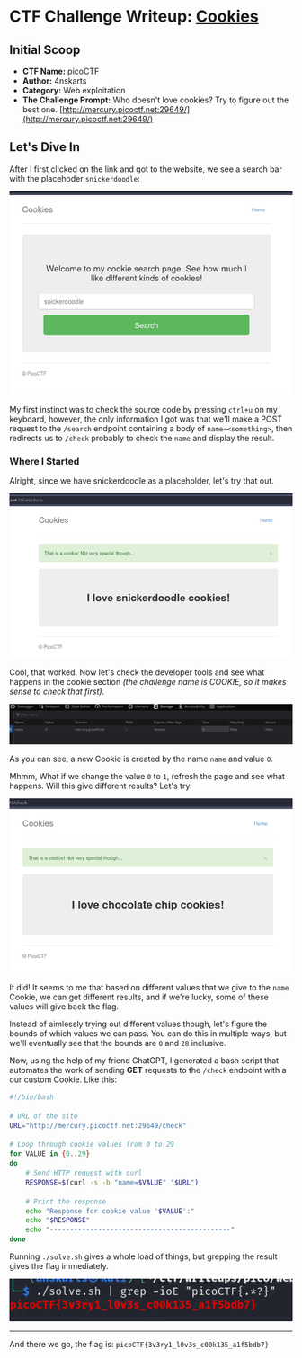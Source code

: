 # CTF Challenge Writeup: [Cookies](http://mercury.picoctf.net:29649/)

## Initial Scoop

- **CTF Name:** picoCTF
- **Author:** 4nskarts 
- **Category:** Web exploitation
- **The Challenge Prompt:** Who doesn't love cookies? Try to figure out the best one. [http://mercury.picoctf.net:29649/](http://mercury.picoctf.net:29649/)

## Let's Dive In

After I first clicked on the link and got to the website, we see a search bar with the placehoder `snickerdoodle`:

![](../../../screenshots/Pasted%20image%2020240310161116.png)

My first instinct was to check the source code by pressing `ctrl+u` on my keyboard, however, the only information I got was that we'll make a POST request to the `/search` endpoint containing a body of `name=<something>`, then redirects us to `/check` probably to check the `name` and display the result.

### Where I Started

Alright, since we have snickerdoodle as a placeholder, let's try that out.

![](../../../screenshots/Pasted%20image%2020240310161056.png)

Cool, that worked. Now let's check the developer tools and see what happens in the cookie section *(the challenge name is COOKIE, so it makes sense to check that first)*.

![](../../../screenshots/Pasted%20image%2020240310161137.png)

As you can see, a new Cookie is created by the name `name` and value `0`. 

Mhmm, What if we change the value `0` to `1`, refresh the page and see what happens. Will this give different results? Let's try.

![](../../../screenshots/Pasted%20image%2020240310161202.png)

It did! It seems to me that based on different values that we give to the `name` Cookie, we can get different results, and if we're lucky, some of these values will give back the flag.

Instead of aimlessly trying out different values though, let's figure the bounds of which values we can pass. You can do this in multiple ways, but we'll eventually see that the bounds are `0` and `28` inclusive.

Now, using the help of my friend ChatGPT, I generated a bash script that automates the work of sending **GET** requests to the `/check` endpoint with a our custom Cookie. Like this:

```bash
#!/bin/bash

# URL of the site
URL="http://mercury.picoctf.net:29649/check"

# Loop through cookie values from 0 to 29
for VALUE in {0..29}
do
    # Send HTTP request with curl
    RESPONSE=$(curl -s -b "name=$VALUE" "$URL")

    # Print the response
    echo "Response for cookie value '$VALUE':"
    echo "$RESPONSE"
    echo "---------------------------------------------"
done
```

Running `./solve.sh` gives a whole load of things, but grepping the result gives the flag immediately.

![](../../../screenshots/Pasted%20image%2020240310161304.png)

---

And there we go, the flag is: `picoCTF{3v3ry1_l0v3s_c00k135_a1f5bdb7}`